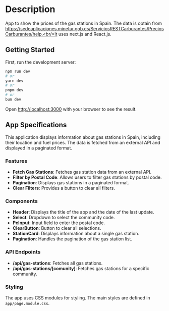 # Description

App to show the prices of the gas stations in Spain.
The data is optain from https://sedeaplicaciones.minetur.gob.es/ServiciosRESTCarburantes/PreciosCarburantes/help.<br/>It uses next.js and React.js.

## Getting Started

First, run the development server:

```bash
npm run dev
# or
yarn dev
# or
pnpm dev
# or
bun dev
```

Open [http://localhost:3000](http://localhost:3000) with your browser to see the result.

## App Specifications

This application displays information about gas stations in Spain, including their location and fuel prices. The data is fetched from an external API and displayed in a paginated format.

### Features

- **Fetch Gas Stations**: Fetches gas station data from an external API.
- **Filter by Postal Code**: Allows users to filter gas stations by postal code.
- **Pagination**: Displays gas stations in a paginated format.
- **Clear Filters**: Provides a button to clear all filters.

### Components

- **Header**: Displays the title of the app and the date of the last update.
- **Select**: Dropdown to select the community code.
- **PcInput**: Input field to enter the postal code.
- **ClearButton**: Button to clear all selections.
- **StationCard**: Displays information about a single gas station.
- **Pagination**: Handles the pagination of the gas station list.

### API Endpoints

- **/api/gas-stations**: Fetches all gas stations.
- **/api/gas-stations/[comunity]**: Fetches gas stations for a specific community.

### Styling

The app uses CSS modules for styling. The main styles are defined in `app/page.module.css`.

